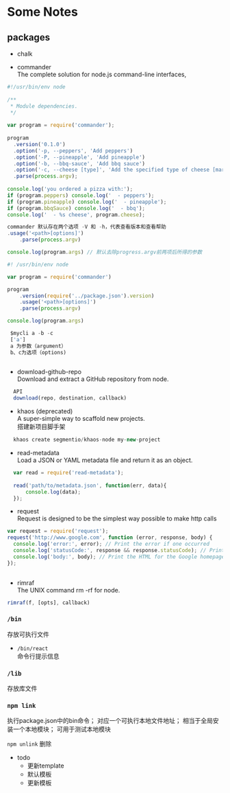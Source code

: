 # Some Notes

## packages
- chalk        

- commander        
The complete solution for node.js command-line interfaces, 
```js
#!/usr/bin/env node
 
/**
 * Module dependencies.
 */
 
var program = require('commander');
 
program
  .version('0.1.0')
  .option('-p, --peppers', 'Add peppers')
  .option('-P, --pineapple', 'Add pineapple')
  .option('-b, --bbq-sauce', 'Add bbq sauce')
  .option('-c, --cheese [type]', 'Add the specified type of cheese [marble]', 'marble')
  .parse(process.argv);
 
console.log('you ordered a pizza with:');
if (program.peppers) console.log('  - peppers');
if (program.pineapple) console.log('  - pineapple');
if (program.bbqSauce) console.log('  - bbq');
console.log('  - %s cheese', program.cheese);

commander 默认存在两个选项 -V 和 -h，代表查看版本和查看帮助
.usage('<path>[options]')
    .parse(process.argv)

console.log(program.args) // 默认去除progress.argv前两项后所得的参数 

```
```js
#! /usr/bin/env node

var program = require('commander')

program
    .version(require('../package.json').version)
    .usage('<path>[options]')
    .parse(process.argv)

console.log(program.args)

 $mycli a -b -c
 ['a']
 a 为参数（argument）
 b、c为选项（options)
 
```



- download-github-repo    
Download and extract a GitHub repository from node.
```js
  API
  download(repo, destination, callback)
```

- khaos (deprecated)       
A super-simple way to scaffold new projects.    
搭建新项目脚手架    
```js
  khaos create segmentio/khaos-node my-new-project
```

- read-metadata        
Load a JSON or YAML metadata file and return it as an object.      
```js
  var read = require('read-metadata');
  
  read('path/to/metadata.json', function(err, data){
      console.log(data);
  });
```

- request   
Request is designed to be the simplest way possible to make http calls
```js
var request = require('request');
request('http://www.google.com', function (error, response, body) {
  console.log('error:', error); // Print the error if one occurred
  console.log('statusCode:', response && response.statusCode); // Print the response status code if a response was received
  console.log('body:', body); // Print the HTML for the Google homepage.
});
  
```

- rimraf    
The UNIX command rm -rf for node.     
```js
rimraf(f, [opts], callback)
```


### `/bin`    
存放可执行文件   
- `/bin/react`    
命令行提示信息


### `/lib`
存放库文件

### `npm link`    
执行package.json中的bin命令； 对应一个可执行本地文件地址； 相当于全局安装一个本地模块； 可用于测试本地模块

`npm unlink` 删除


- todo 
  - 更新template
  - 默认模板
  - 更新模板
